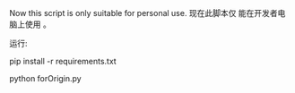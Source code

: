 Now this script is only suitable for personal use.
现在此脚本仅 能在开发者电脑上使用 。

运行:

pip install -r requirements.txt

python forOrigin.py
